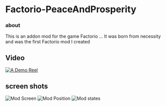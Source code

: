# Factorio-PeaceAndProsperity

### about
This is an addon mod for the game Factorio ...
It was born from necessity and was the first Factorio mod I created
## Video
[![A Demo Reel](https://img.youtube.com/vi/9-d4dTXtzPE/0.jpg)](https://www.youtube.com/watch?v=https://img.youtube.com/vi/9-d4dTXtzPE/0.jpg)
## screen shots
![Mod Screen](https://github.com/joranbeasley/Factorio-PeaceAndProsperity/raw/master/screenshots/ModScreen.png "Its here")
![Mod Position](https://github.com/joranbeasley/Factorio-PeaceAndProsperity/raw/master/screenshots/BarPositionAndSize.png "Its here")
![Mod states](https://github.com/joranbeasley/Factorio-PeaceAndProsperity/raw/master/screenshots/states.png "Its here")

